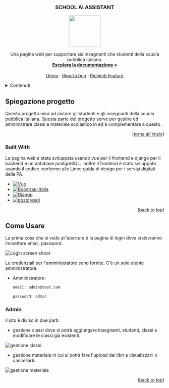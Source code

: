 <a name="readme-top"></a>


<!-- PROJECT LOGO -->
<br />
<div align="center">
 
  <h3 align="center">SCHOOL AI ASSISTANT</h3>
  <img src="" width="100" height="100">
  <p align="center">
    Una pagina web per supportare sia insegnanti che studenti della scuola pubblica italiana.
    <br />
    <a href=""><strong>Escplora la documentazione »</strong></a>
    <br />
    <br />
    <a href="">Demo</a>
    ·
    <a href="">Riporta bug</a>
    ·
    <a href="">Richiedi Feature</a>
  </p>
</div>



<!-- TABLE OF CONTENTS -->
<details>
  <summary>Contenuti</summary>
  <ol>
    <li>
      <a href="#about-the-project">Spiegazione progetto</a>
      <ul>
        <li><a href="#built-with">Built With</a></li>
      </ul>
    </li>
    <li>
      <a href="#come-usare">Come Usare</a>
      <ul>
        <li><a href="#admin">Admin</a>
      </ul>
    </li>
  </ol>
</details>



<!-- ABOUT THE PROJECT -->
## Spiegazione progetto
Questo progetto mira ad aiutare gli studenti e gli insegnanti della scuola pubblica italiana. Questa parte del progetto serve per gestire ed amministrare classi e materiale scolastico in ed è complementare a questo .
<p align="right">(<a href="#readme-top">torna all'inizio</a>)</p>



### Built With

La pagina web è stata sviluppata usando vue per il frontend e django per il backend e un database postgreSQL.
inoltre il frontend è stato sviluppato usando il codice conforme alle Linee guida di design per i servizi digitali della PA.

* [![Vue][Vue-url]][Vue.io]
* [![Boostrap-Italia][Boostrap-Italia]][Boostrap-Italia.io]
* [![Django][Django]][django]
* [![postgresql][postGreSQL]][postgresql]


<p align="right">(<a href="#readme-top">back to top</a>)</p>



<!-- USAGE EXAMPLES -->
## Come Usare

La prima cosa che si vede all'apertura è la pagina di login dove si dovranno immettere email, password.

![Login screen shoot]()

Le credenziali per l'amministratore sono fornite.
C'è un solo utente amministratore.

* Amministratore:
    ```sh
    email: admin@test.com
    ```  
    ```sh
    password: admin
    ```
    
### Admin

Il sito è diviso in due parti: 

* gestione classi dove si potrà aggiungere insegnanti, studenti, classi e modificare le classi già esistenti.

![gestione classi]()

* gestione materiale in cui si potrà fare l'upload dei libri e visualizzarli o cancellarli.

![gestione materiale]()


<p align="right">(<a href="#readme-top">back to top</a>)</p>





<!-- MARKDOWN LINKS & IMAGES -->
[Vue.io]: https://vuejs.org/
[Vue-url]: https://img.shields.io/badge/Vue-DD0031?style=for-the-badge&logo=vue&logoColor=white
[Boostrap-Italia]: https://img.shields.io/badge/Boostrapr%20Italia-8A2BE2
[Boostrap-Italia.io]: https://italia.github.io/bootstrap-italia/
[Django]: https://img.shields.io/badge/DJango-DD0031?style=for-the-badge&logo=django&logoColor=white
[django]: https://www.djangoproject.com/
[postGreSQL]: https://img.shields.io/badge/PostgreSQl-DD0031?style=for-the-badge&logo=postgresql&logoColor=white
[postgresql]: https://www.postgresql.org/